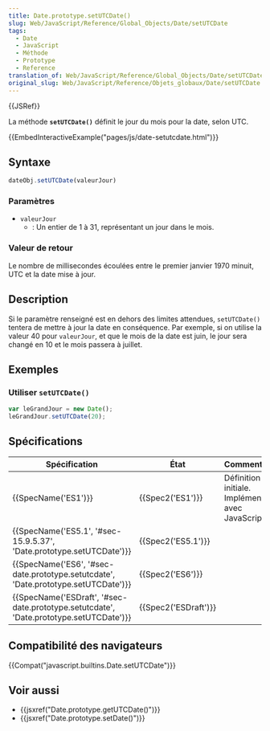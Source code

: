 ```yaml
---
title: Date.prototype.setUTCDate()
slug: Web/JavaScript/Reference/Global_Objects/Date/setUTCDate
tags:
  - Date
  - JavaScript
  - Méthode
  - Prototype
  - Reference
translation_of: Web/JavaScript/Reference/Global_Objects/Date/setUTCDate
original_slug: Web/JavaScript/Reference/Objets_globaux/Date/setUTCDate
---
```

{{JSRef}}

La méthode **`setUTCDate()`** définit le jour du mois pour la date, selon UTC.

{{EmbedInteractiveExample("pages/js/date-setutcdate.html")}}

## Syntaxe

```js
dateObj.setUTCDate(valeurJour)
```

### Paramètres

- `valeurJour`
  - : Un entier de 1 à 31, représentant un jour dans le mois.

### Valeur de retour

Le nombre de millisecondes écoulées entre le premier janvier 1970 minuit, UTC et la date mise à jour.

## Description

Si le paramètre renseigné est en dehors des limites attendues, `setUTCDate()` tentera de mettre à jour la date en conséquence. Par exemple, si on utilise la valeur 40 pour `valeurJour`, et que le mois de la date est juin, le jour sera changé en 10 et le mois passera à juillet.

## Exemples

### Utiliser `setUTCDate()`

```js
var leGrandJour = new Date();
leGrandJour.setUTCDate(20);
```

## Spécifications

| Spécification                                                                                                        | État                         | Commentaires                                          |
| -------------------------------------------------------------------------------------------------------------------- | ---------------------------- | ----------------------------------------------------- |
| {{SpecName('ES1')}}                                                                                             | {{Spec2('ES1')}}         | Définition initiale. Implémentée avec JavaScript 1.3. |
| {{SpecName('ES5.1', '#sec-15.9.5.37', 'Date.prototype.setUTCDate')}}                         | {{Spec2('ES5.1')}}     |                                                       |
| {{SpecName('ES6', '#sec-date.prototype.setutcdate', 'Date.prototype.setUTCDate')}}         | {{Spec2('ES6')}}         |                                                       |
| {{SpecName('ESDraft', '#sec-date.prototype.setutcdate', 'Date.prototype.setUTCDate')}} | {{Spec2('ESDraft')}} |                                                       |

## Compatibilité des navigateurs

{{Compat("javascript.builtins.Date.setUTCDate")}}

## Voir aussi

- {{jsxref("Date.prototype.getUTCDate()")}}
- {{jsxref("Date.prototype.setDate()")}}

